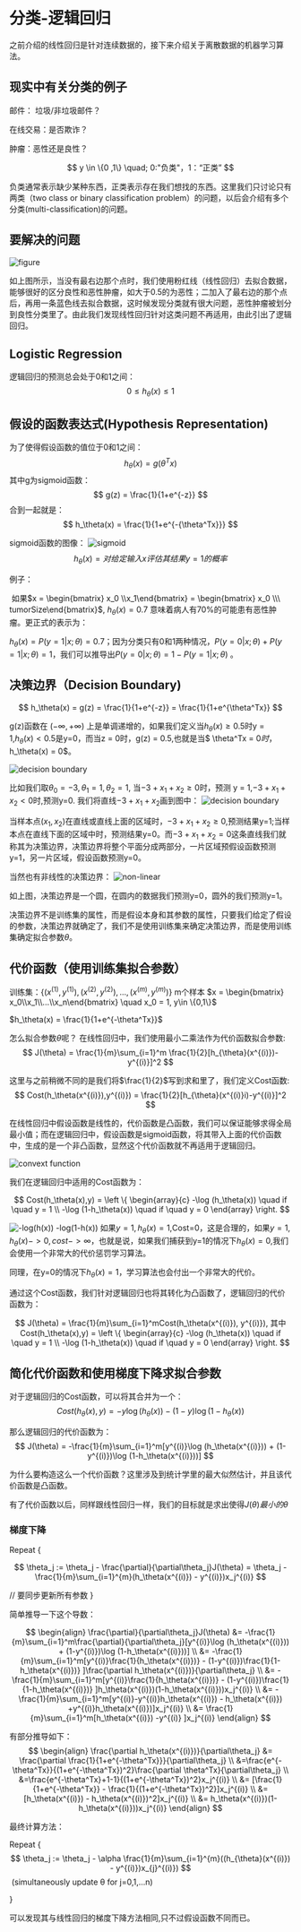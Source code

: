 # 分类-逻辑回归

之前介绍的线性回归是针对连续数据的，接下来介绍关于离散数据的机器学习算法。



## 现实中有关分类的例子

邮件： 垃圾/非垃圾邮件？

在线交易：是否欺诈？

肿瘤：恶性还是良性？


$$
y \in \{0 ,1\}     \quad; 0:"负类"，1：“正类”
$$




负类通常表示缺少某种东西，正类表示存在我们想找的东西。这里我们只讨论只有两类（two class or binary classification problem）的问题，以后会介绍有多个分类(multi-classification)的问题。



## 要解决的问题



![figure](./images/6_1-1.png)

如上图所示，当没有最右边那个点时，我们使用粉红线（线性回归）去拟合数据，能够很好的区分良性和恶性肿瘤，如大于0.5的为恶性；二加入了最右边的那个点后，再用一条蓝色线去拟合数据，这时候发现分类就有很大问题，恶性肿瘤被划分到良性分类里了。由此我们发现线性回归针对这类问题不再适用，由此引出了逻辑回归。

## Logistic Regression

逻辑回归的预测总会处于0和1之间：
$$
0\leq h_\theta(x) \leq1
$$




## 假设的函数表达式(Hypothesis Representation)



为了使得假设函数的值位于0和1之间：
$$
h_\theta(x) = g(\theta^Tx)
$$
其中g为sigmoid函数：
$$
g(z) = \frac{1}{1+e^{-z}}
$$
合到一起就是：
$$
h_\theta(x) = \frac{1}{1+e^{-{\theta^Tx}}}
$$


sigmoid函数的图像：
![sigmoid](./images/6_1-2.png)
$$
h_\theta(x) = 对给定输入x评估其结果y=1的概率
$$

例子：

​	如果$x = \begin{bmatrix}  x_0 \\x_1\end{bmatrix}  = \begin{bmatrix} x_0  \\\ tumorSize\end{bmatrix}$, $h_\theta(x) = 0.7$ 意味着病人有70%的可能患有恶性肿瘤。更正式的表示为：

$h_\theta(x) = P(y=1|x;\theta) = 0.7$；因为分类只有0和1两种情况，$P(y=0|x;\theta) + P(y=1|x;\theta) = 1$，我们可以推导出$P(y=0|x;\theta) = 1 - P(y=1|x;\theta)$ 。



## 决策边界（Decision Boundary)

$$
h_\theta(x)  = g(z) = \frac{1}{1+e^{-z}} = \frac{1}{1+e^{\theta^Tx}}
$$

g(z)函数在 $(-\infty, +\infty)$ 上是单调递增的，如果我们定义当$h_\theta(x) \geq 0.5$时y = 1,$h_\theta(x) <0.5$是y=0，而当z = 0时，g(z) = 0.5,也就是当$ \theta^Tx = 0$时，$h_\theta(x) = 0$。


![decision boundary](./images/6_1-3.png)

比如我们取$\theta_0=-3, \theta_1 = 1, \theta_2 = 1$, 当$-3+x_1+x_2 \geq 0$时，预测 y = 1,$-3+x_1+x_2 < 0$时,预测y=0. 我们将直线$-3+x_1+x_2$画到图中：
![decision boundary](./images/6_1-4.png)

当样本点$(x_1,x_2)$在直线或直线上面的区域时，$-3+x_1+x_2 \geq 0$,预测结果y=1;当样本点在直线下面的区域中时，预测结果y=0。而$-3+x_1+x_2=0$这条直线我们就称其为决策边界，决策边界将整个平面分成两部分，一片区域预假设函数预测y=1，另一片区域，假设函数预测y=0。

当然也有非线性的决策边界：
![non-linear](./images/6_1-5.png)

如上图，决策边界是一个圆，在圆内的数据我们预测y=0，圆外的我们预测y=1。

决策边界不是训练集的属性，而是假设本身和其参数的属性，只要我们给定了假设的参数，决策边界就确定了，我们不是使用训练集来确定决策边界，而是使用训练集确定拟合参数$\theta$。

## 代价函数（使用训练集拟合参数）
训练集：$\{(x^{(1)},y^{(1)}),(x^{(2)},y^{(2)}),...,(x^{(m)},y^{(m)})\}$
m个样本  $x = \begin{bmatrix} x_0\\x_1\\...\\x_n\end{bmatrix} \quad x_0 = 1, y\in \{0,1\}$

$h_\theta(x) = \frac{1}{1+e^{-\theta^Tx}}$

怎么拟合参数$\theta$呢？
在线性回归中，我们使用最小二乘法作为代价函数拟合参数:
$$
J(\theta) = \frac{1}{m}\sum_{i=1}^m \frac{1}{2}[h_{\theta}(x^{(i)})-y^{(i)}]^2
$$

这里与之前稍微不同的是我们将$\frac{1}{2}$写到求和里了，我们定义Cost函数:
$$
Cost(h_\theta(x^{(i)}),y^{(i)}) = \frac{1}{2}[h_{\theta}(x^{(i)}i)-y^{(i)}]^2
$$

在线性回归中假设函数是线性的，代价函数是凸函数，我们可以保证能够求得全局最小值；而在逻辑回归中，假设函数是sigmoid函数，将其带入上面的代价函数中，生成的是一个非凸函数，显然这个代价函数就不再适用于逻辑回归。

![convext function](./images/6_1-6.png)

我们在逻辑回归中适用的Cost函数为：

$$
Cost(h_\theta(x),y) = \left \{
\begin{array}{c}
-\log (h_\theta(x)) \quad if \quad y = 1 \\
-\log (1-h_\theta(x)) \quad if \quad y = 0
\end{array}
\right.
$$


![-log(h(x)) -log(1-h(x))](./images/6_1-7.png)
如果$y=1, h_\theta(x) = 1$,Cost=0，这是合理的，如果$y = 1, h_\theta(x) -> 0, cost -> \infty$，也就是说，如果我们捕获到y=1的情况下$h_\theta(x)=0$,我们会使用一个非常大的代价惩罚学习算法。

同理，在y=0的情况下$h_\theta(x)=1$，学习算法也会付出一个非常大的代价。

通过这个Cost函数，我们针对逻辑回归也将其转化为凸函数了，逻辑回归的代价函数为：

$$
  J(\theta) = \frac{1}{m}\sum_{i=1}^mCost(h_\theta(x^{(i)}), y^{(i)}), 其中Cost(h_\theta(x),y) = \left \{
  \begin{array}{c}
  -\log (h_\theta(x)) \quad if \quad y = 1 \\
  -\log (1-h_\theta(x)) \quad if \quad y = 0
  \end{array}
  \right.
$$


## 简化代价函数和使用梯度下降求拟合参数

对于逻辑回归的Cost函数，可以将其合并为一个：
$$
Cost(h_\theta(x),y) =-y\log (h_\theta(x)) - (1-y)\log (1-h_\theta(x))
$$

那么逻辑回归的代价函数为：
$$
  J(\theta) = -\frac{1}{m}\sum_{i=1}^m[y^{(i)}\log (h_\theta(x^{(i)})) + (1-y^{(i)})\log (1-h_\theta(x^{(i)}))]
$$

为什么要构造这么一个代价函数？这里涉及到统计学里的最大似然估计，并且该代价函数是凸函数。

有了代价函数以后，同样跟线性回归一样，我们的目标就是求出使得$J(\theta)最小的\theta$

### 梯度下降
Repeat {

$$
\theta_j := \theta_j - \frac{\partial}{\partial\theta_j}J(\theta) = \theta_j - \frac{1}{m}\sum_{i=1}^{m}(h_\theta(x^{(i)}) - y^{(i)})x_j^{(i)}
$$

// 要同步更新所有参数
}

简单推导一下这个导数：

$$
\begin{align}
\frac{\partial}{\partial\theta_j}J(\theta) &= -\frac{1}{m}\sum_{i=1}^m\frac{\partial}{\partial\theta_j}[y^{(i)}\log (h_\theta(x^{(i)})) + (1-y^{(i)})\log (1-h_\theta(x^{(i)}))] \\
&= -\frac{1}{m}\sum_{i=1}^m[y^{(i)}\frac{1}{h_\theta(x^{(i)})}  - (1-y^{(i)})\frac{1}{1-h_\theta(x^{(i)})} ]\frac{\partial h_\theta(x^{(i)})}{\partial\theta_j} \\
&= -\frac{1}{m}\sum_{i=1}^m[y^{(i)}\frac{1}{h_\theta(x^{(i)})}  - (1-y^{(i)})\frac{1}{1-h_\theta(x^{(i)})} ]h_\theta(x^{(i)})(1-h_\theta(x^{(i)}))x_j^{(i)} \\
&= -\frac{1}{m}\sum_{i=1}^m[y^{(i)}-y^{(i)}h_\theta(x^{(i)}) - h_\theta(x^{(i)}) +y^{(i)}h_\theta(x^{(i)})]x_j^{(i)} \\
&= \frac{1}{m}\sum_{i=1}^m[h_\theta(x^{(i)}) -y^{(i)} ]x_j^{(i)}
\end{align}
$$

有部分推导如下：
$$
\begin{align}
\frac{\partial h_\theta(x^{(i)})}{\partial\theta_j} &= \frac{\partial \frac{1}{1+e^{-\theta^Tx}}}{\partial\theta_j} \\
&=\frac{e^{-\theta^Tx}}{(1+e^{-\theta^Tx})^2}\frac{\partial \theta^Tx}{\partial\theta_j} \\
&=\frac{e^{-\theta^Tx}+1-1}{(1+e^{-\theta^Tx})^2}x_j^{(i)} \\
&= [\frac{1}{1+e^{-\theta^Tx}} - \frac{1}{(1+e^{-\theta^Tx})^2}]x_j^{(i)} \\
&= [h_\theta(x^{(i)}) - h_\theta(x^{(i)})^2]x_j^{(i)} \\
&= h_\theta(x^{(i)})(1-h_\theta(x^{(i)}))x_j^{(i)}
\end{align}
$$


最终计算方法：

Repeat {
$$
\theta_j := \theta_j - \alpha \frac{1}{m}\sum_{i=1}^{m}((h_{\theta}(x^{(i)}) - y^{(i)})x_{j}^{(i)})
$$
​																			(simultaneously update θ for j=0,1,...n)

}

可以发现其与线性回归的梯度下降方法相同,只不过假设函数不同而已。
